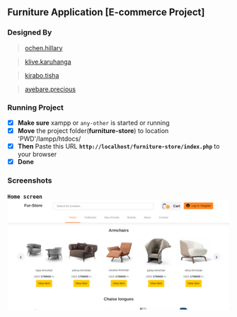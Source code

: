 ## __Furniture Application__ [E-commerce Project]


### Designed By
  > [ochen.hillary](https://github.com/occn8)
  
  > [klive.karuhanga](https://github.com/klivekaru08)
  
  > [kirabo.tisha](https://github.com/Tishakirabo)
  
  > [ayebare.precious](https://github.com/fortunate200-lang)

### Running Project
* [x] __Make sure__ xampp or `any-other` is started or running
* [x] __Move__ the project folder(__furniture-store__) to location 'PWD'/lampp/htdocs/
* [x] __Then__ Paste this URL __`http://localhost/furniture-store/index.php`__ to your browser
* [x] __Done__

### Screenshots
__`Home screen`__
<img src="assets/images/home.png" />
<!-- __`Search`__
<img src="assets/images/search.png" /> -->

